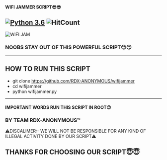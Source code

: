 #### WIFI JAMMER SCRIPT😎😎
[![Python 3.6](https://img.shields.io/badge/Python-3.6%20or%20newer-blue.svg)](https://www.python.org/downloads/release/python-360/)
![HitCount](http://hits.dwyl.com/HellBoy-OP/HellBot.svg)
------
![WIFI JAM](https://img.wonderhowto.com/img/02/58/63597393262131/0/kick-other-devices-wifi-off-wifi-jammer-running-android-oneplus-x.1280x600.jpg)
### NOOBS STAY OUT OF THIS POWERFUL SCRIPT😏😏
---------

## HOW TO RUN THIS SCRIPT
* git clone https://github.com/RDX-ANONYMOUS/wifijammer
* cd wifijammer
* python wifijammer.py
----------
#### IMPORTANT WORDS RUN THIS SCRIPT IN ROOT😉

### BY TEAM RDX-ANONYMOUS™️

⚠️DISCALIMER:- WE WILL NOT BE RESPONSIBLE FOR ANY KIND OF ILLEGAL ACTIVITY DONE BY OUR SCRIPT⚠️
## THANKS FOR CHOOSING OUR SCRIPT😇😇
